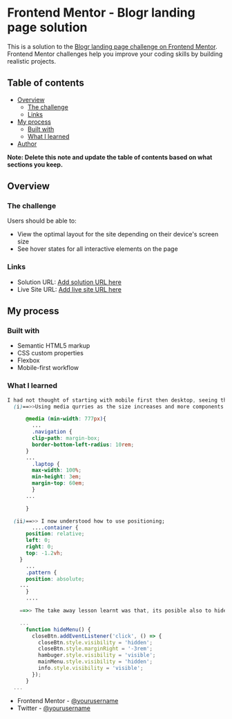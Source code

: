# Frontend Mentor - Blogr landing page solution

This is a solution to the [Blogr landing page challenge on Frontend Mentor](https://www.frontendmentor.io/challenges/blogr-landing-page-EX2RLAApP). Frontend Mentor challenges help you improve your coding skills by building realistic projects.

## Table of contents

- [Overview](#overview)
  - [The challenge](#the-challenge)
  - [Links](#links)
- [My process](#my-process)
  - [Built with](#built-with)
  - [What I learned](#what-i-learned)
- [Author](#stormFred)

**Note: Delete this note and update the table of contents based on what sections you keep.**

## Overview

### The challenge

Users should be able to:

- View the optimal layout for the site depending on their device's screen size
- See hover states for all interactive elements on the page

### Links

- Solution URL: [Add solution URL here](https://your-solution-url.com)
- Live Site URL: [Add live site URL here](https://your-live-site-url.com)

## My process

### Built with

- Semantic HTML5 markup
- CSS custom properties
- Flexbox
- Mobile-first workflow

### What I learned

```css
I had not thought of starting with mobile first then desktop, seeing that I had to redo the design I learnt a lot.
  (i)==>>Using media qurries as the size increases and more components are added

      @media (min-width: 777px){
        ...
        .navigation {
        clip-path: margin-box;
        border-bottom-left-radius: 10rem;
      }
      ...
        .laptop {
        max-width: 100%;
        min-height: 3em;
        margin-top: 60em;
        }
      ...

      }

  (ii)==>> I now understood how to use positioning;
        ....container {
      position: relative;
      left: 0;
      right: 0;
      top: -1.2vh;
    }
      ...
      .pattern {
	  position: absolute;
    ...
      }
      ....

```

```js
    ==>> The take away lesson learnt was that, its posible also to hide and display dropmenu/div by using visibility property other than toggle a show/hide class

    ...
      function hideMenu() {
        closeBtn.addEventListener('click', () => {
          closeBtn.style.visibility = 'hidden';
          closeBtn.style.marginRight = '-3rem';
          hambuger.style.visibility = 'visible';
          mainMenu.style.visibility = 'hidden';
          info.style.visibility = 'visible';
        });
      }
  ...

```

- Frontend Mentor - [@yourusername](https://www.frontendmentor.io/profile/yourusername)
- Twitter - [@yourusername](https://www.twitter.com/yourusername)
